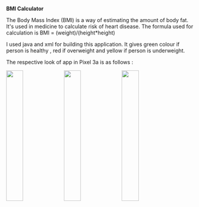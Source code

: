 **BMI Calculator**

The Body Mass Index (BMI) is a way of estimating the amount of body fat. It's used in medicine to calculate risk of heart disease.
The formula used for calculation is 
BMI = (weight)/(height*height)

I used java and xml for building this application.
It gives green colour if person is healthy , red if overweight and yellow if person is underweight.

The respective look of app in Pixel 3a is as follows :

<span><img src="https://user-images.githubusercontent.com/78803509/209947426-c629e02b-2228-411a-9246-96955022d683.png" width="30%"></span>
<span><img src="https://user-images.githubusercontent.com/78803509/209947818-5d030a8a-cc05-460f-8bd5-38f6d25de91e.png" width="30%"></span>
<span><img src="https://user-images.githubusercontent.com/78803509/209948005-40c567ea-3fd2-41cc-8c43-5f33b065d170.png" width="30%"></span>


